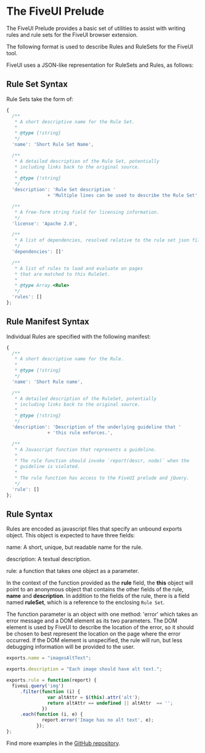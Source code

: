 # The FiveUI Prelude

The FiveUI Prelude provides a basic set of utilities to assist with
writing rules and rule sets for the FiveUI browser extension.

The following format is used to describe Rules and RuleSets for the
FiveUI tool.

FiveUI uses a JSON-like representation for RuleSets and Rules, as follows:


## Rule Set Syntax

Rule Sets take the form of:

```javascript
{
  /**
   * A short descriptive name for the Rule Set.
   *
   * @type {!string}
   */
  'name': 'Short Rule Set Name',

  /**
   * A detailed description of the Rule Set, potentially
   * including links back to the original source.
   *
   * @type {!string}
   */
  'description': 'Rule Set description '
               + 'Multiple lines can be used to describe the Rule Set',

  /**
   * A free-form string field for licensing information.
   */
  'license': 'Apache 2.0',

  /**
   * A list of dependencies, resolved relative to the rule set json file.
   */
  'dependencies': []'

  /**
   * A list of rules to load and evaluate on pages
   * that are matched to this RuleSet.
   *
   * @type Array.<Rule>
   */
  'rules': []
};
```

## Rule Manifest Syntax

Individual Rules are specified with the following manifest:

```javascript
{
  /**
   * A short descriptive name for the Rule.
   *
   * @type {!string}
   */
  'name': 'Short Rule name',

  /**
   * A detailed description of the RuleSet, potentially
   * including links back to the original source.
   *
   * @type {!string}
   */
  'description': 'Description of the underlying guideline that '
               + 'this rule enforces.',

  /**
   * A Javascript function that represents a guideline.
   *
   * The rule function should invoke `report(descr, node)` when the
   * guideline is violated.
   *
   * The rule function has access to the FiveUI prelude and jQuery.
   */
  'rule': []
};
```

## Rule Syntax

Rules are encoded as javascript files that specify an unbound exports
object.  This object is expected to have three fields:

name: A short, unique, but readable name for the rule.

description: A textual description.

rule: a function that takes one object as a parameter.

In the context of the function provided as the **rule** field, the
**this** object will point to an anonymous object that contains the
other fields of the rule, **name** and **description**.  In addition
to the fields of the rule, there is a field named **ruleSet**, which
is a reference to the enclosing `Rule Set`.

The function parameter is an object with one method: 'error' which
takes an error message and a DOM element as its two parameters.  The
DOM element is used by FiveUI to describe the location of the error,
so it should be chosen to best represent the location on the page
where the error occurred.  If the DOM element is unspecified, the rule
will run, but less debugging information will be provided to the user.

```javascript
exports.name = "imagesAltText";

exports.description = "Each image should have alt text.";

exports.rule = function(report) {
  fiveui.query('img')
     .filter(function (i) {
               var altAttr = $(this).attr('alt');
               return altAttr == undefined || altAttr  == '';
             })
     .each(function (i, e) {
             report.error('Image has no alt text', e);
           });
};
```

Find more examples in the [GitHub repository](https://github.com/GaloisInc/FiveUI/tree/master/exampleData).